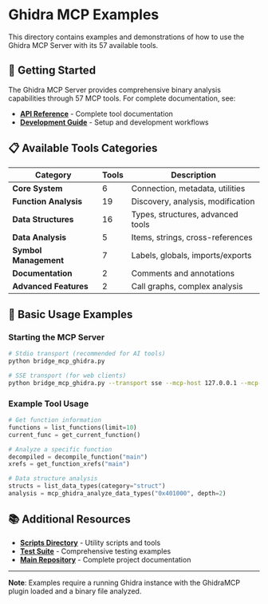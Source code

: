 # Ghidra MCP Examples

This directory contains examples and demonstrations of how to use the Ghidra MCP Server with its 57 available tools.

## 🚀 Getting Started

The Ghidra MCP Server provides comprehensive binary analysis capabilities through 57 MCP tools. For complete documentation, see:

- **[API Reference](../docs/API_REFERENCE.md)** - Complete tool documentation
- **[Development Guide](../docs/DEVELOPMENT_GUIDE.md)** - Setup and development workflows

## 📋 Available Tools Categories

| Category | Tools | Description |
|----------|-------|-------------|
| **Core System** | 6 | Connection, metadata, utilities |
| **Function Analysis** | 19 | Discovery, analysis, modification |
| **Data Structures** | 16 | Types, structures, advanced tools |
| **Data Analysis** | 5 | Items, strings, cross-references |
| **Symbol Management** | 7 | Labels, globals, imports/exports |
| **Documentation** | 2 | Comments and annotations |
| **Advanced Features** | 2 | Call graphs, complex analysis |

## 🔧 Basic Usage Examples

### Starting the MCP Server

```bash
# Stdio transport (recommended for AI tools)
python bridge_mcp_ghidra.py

# SSE transport (for web clients)
python bridge_mcp_ghidra.py --transport sse --mcp-host 127.0.0.1 --mcp-port 8081
```

### Example Tool Usage

```python
# Get function information
functions = list_functions(limit=10)
current_func = get_current_function()

# Analyze a specific function
decompiled = decompile_function("main")
xrefs = get_function_xrefs("main")

# Data structure analysis
structs = list_data_types(category="struct")
analysis = mcp_ghidra_analyze_data_types("0x401000", depth=2)
```

## 📚 Additional Resources

- **[Scripts Directory](../scripts/README.md)** - Utility scripts and tools
- **[Test Suite](../tests/README.md)** - Comprehensive testing examples
- **[Main Repository](../)** - Complete project documentation

---

**Note**: Examples require a running Ghidra instance with the GhidraMCP plugin loaded and a binary file analyzed.
